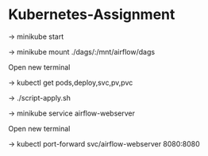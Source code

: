 # Kubernetes-Assignment

-> minikube start 

-> minikube mount ./dags/:/mnt/airflow/dags 

Open new terminal 

-> kubectl get pods,deploy,svc,pv,pvc 

-> ./script-apply.sh 

-> minikube service airflow-webserver 

Open new terminal 

-> kubectl port-forward svc/airflow-webserver 8080:8080
